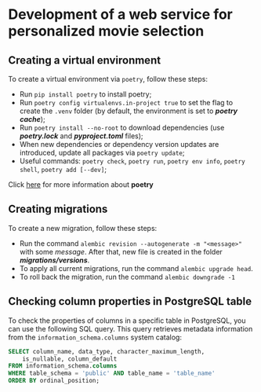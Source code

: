 # Development of a web service for personalized movie selection

## Creating a virtual environment

To create a virtual environment via `poetry`, follow these steps:

- Run `pip install poetry` to install poetry;
- Run `poetry config virtualenvs.in-project true` to set the flag to create the `.venv` folder (by default, the environment is set to **_poetry cache_**);
- Run `poetry install --no-root` to download dependencies (use **_poetry.lock_** and **_pyproject.toml_** files);
- When new dependencies or dependency version updates are introduced, update all packages via `poetry update`;
- Useful commands: `poetry check`, `poetry run`, `poetry env info`, `poetry shell`, `poetry add [--dev]`;

Click [here](https://python-poetry.org/docs/) for more information about **poetry**


## Creating migrations

To create a new migration, follow these steps:

- Run the command `alembic revision --autogenerate -m "<message>"` with some *message*. After that, new file is created in the folder **_migrations/versions_**.
- To apply all current migrations, run the command `alembic upgrade head`.
- To roll back the migration, run the command `alembic downgrade -1`

## Checking column properties in PostgreSQL table

To check the properties of columns in a specific table in PostgreSQL, you can use the following SQL query. This query retrieves metadata information from the `information_schema.columns` system catalog:

```sql
SELECT column_name, data_type, character_maximum_length, 
    is_nullable, column_default
FROM information_schema.columns
WHERE table_schema = 'public' AND table_name = 'table_name'
ORDER BY ordinal_position;
```